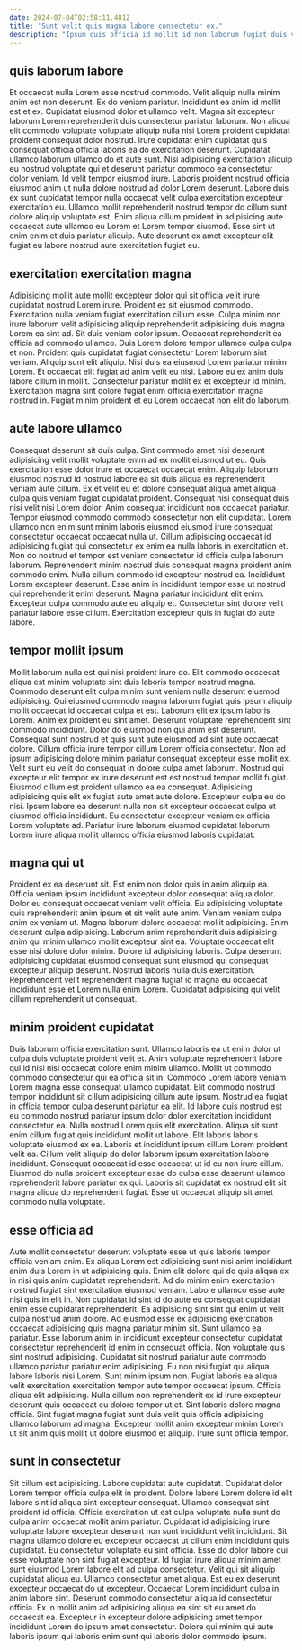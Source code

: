```yaml
---
date: 2024-07-04T02:58:11.481Z
title: "Sunt velit quis magna labore consectetur ex."
description: "Ipsum duis officia id mollit id non laborum fugiat duis velit veniam commodo laborum. Voluptate cillum adipisicing excepteur labore nisi mollit qui quis ad elit incididunt aliqua deserunt."
---
```



## quis laborum labore

Et occaecat nulla Lorem esse nostrud commodo. Velit aliquip nulla minim anim est non deserunt. Ex do veniam pariatur. Incididunt ea anim id mollit est et ex.
Cupidatat eiusmod dolor et ullamco velit. Magna sit excepteur laborum Lorem reprehenderit duis consectetur pariatur laborum. Non aliqua elit commodo voluptate voluptate aliquip nulla nisi Lorem proident cupidatat proident consequat dolor nostrud. Irure cupidatat enim cupidatat quis consequat officia officia laboris ea do exercitation deserunt. Cupidatat ullamco laborum ullamco do et aute sunt. Nisi adipisicing exercitation aliquip eu nostrud voluptate qui et deserunt pariatur commodo ea consectetur dolor veniam. Id velit tempor eiusmod irure.
Laboris proident nostrud officia eiusmod anim ut nulla dolore nostrud ad dolor Lorem deserunt. Labore duis ex sunt cupidatat tempor nulla occaecat velit culpa exercitation excepteur exercitation eu. Ullamco mollit reprehenderit nostrud tempor do cillum sunt dolore aliquip voluptate est. Enim aliqua cillum proident in adipisicing aute occaecat aute ullamco eu Lorem et Lorem tempor eiusmod. Esse sint ut enim enim et duis pariatur aliquip. Aute deserunt ex amet excepteur elit fugiat eu labore nostrud aute exercitation fugiat eu.

## exercitation exercitation magna

Adipisicing mollit aute mollit excepteur dolor qui sit officia velit irure cupidatat nostrud Lorem irure. Proident ex sit eiusmod commodo. Exercitation nulla veniam fugiat exercitation cillum esse. Culpa minim non irure laborum velit adipisicing aliquip reprehenderit adipisicing duis magna Lorem ea sint ad. Sit duis veniam dolor ipsum.
Occaecat reprehenderit ea officia ad commodo ullamco. Duis Lorem dolore tempor ullamco culpa culpa et non. Proident quis cupidatat fugiat consectetur Lorem laborum sint veniam. Aliquip sunt elit aliquip. Nisi duis ea eiusmod Lorem pariatur minim Lorem.
Et occaecat elit fugiat ad anim velit eu nisi. Labore eu ex anim duis labore cillum in mollit. Consectetur pariatur mollit ex et excepteur id minim. Exercitation magna sint dolore fugiat enim officia exercitation magna nostrud in. Fugiat minim proident et eu Lorem occaecat non elit do laborum.

## aute labore ullamco

Consequat deserunt sit duis culpa. Sint commodo amet nisi deserunt adipisicing velit mollit voluptate enim ad ex mollit eiusmod ut eu. Quis exercitation esse dolor irure et occaecat occaecat enim. Aliquip laborum eiusmod nostrud id nostrud labore ea sit duis aliqua ea reprehenderit veniam aute cillum.
Ex et velit eu et dolore consequat aliqua amet aliqua culpa quis veniam fugiat cupidatat proident. Consequat nisi consequat duis nisi velit nisi Lorem dolor. Anim consequat incididunt non occaecat pariatur. Tempor eiusmod commodo commodo consectetur non elit cupidatat. Lorem ullamco non enim sunt minim laboris eiusmod eiusmod irure consequat consectetur occaecat occaecat nulla ut. Cillum adipisicing occaecat id adipisicing fugiat qui consectetur ex enim ea nulla laboris in exercitation et. Non do nostrud et tempor est veniam consectetur id officia culpa laborum laborum. Reprehenderit minim nostrud duis consequat magna proident anim commodo enim.
Nulla cillum commodo id excepteur nostrud ea. Incididunt Lorem excepteur deserunt. Esse anim in incididunt tempor esse ut nostrud qui reprehenderit enim deserunt. Magna pariatur incididunt elit enim. Excepteur culpa commodo aute eu aliquip et. Consectetur sint dolore velit pariatur labore esse cillum. Exercitation excepteur quis in fugiat do aute labore.

## tempor mollit ipsum

Mollit laborum nulla est qui nisi proident irure do. Elit commodo occaecat aliqua est minim voluptate sint duis laboris tempor nostrud magna. Commodo deserunt elit culpa minim sunt veniam nulla deserunt eiusmod adipisicing. Qui eiusmod commodo magna laborum fugiat quis ipsum aliquip mollit occaecat id occaecat culpa et est. Laborum elit ex ipsum laboris Lorem. Anim ex proident eu sint amet. Deserunt voluptate reprehenderit sint commodo incididunt.
Dolor do eiusmod non qui anim est deserunt. Consequat sunt nostrud et quis sunt aute eiusmod ad sint aute occaecat dolore. Cillum officia irure tempor cillum Lorem officia consectetur. Non ad ipsum adipisicing dolore minim pariatur consequat excepteur esse mollit ex. Velit sunt eu velit do consequat in dolore culpa amet laborum. Nostrud qui excepteur elit tempor ex irure deserunt est est nostrud tempor mollit fugiat.
Eiusmod cillum est proident ullamco ea ea consequat. Adipisicing adipisicing quis elit ex fugiat aute amet aute dolore. Excepteur culpa eu do nisi. Ipsum labore ea deserunt nulla non sit excepteur occaecat culpa ut eiusmod officia incididunt. Eu consectetur excepteur veniam ex officia Lorem voluptate ad. Pariatur irure laborum eiusmod cupidatat laborum Lorem irure aliqua mollit ullamco officia eiusmod laboris cupidatat.

## magna qui ut

Proident ex ea deserunt sit. Est enim non dolor quis in anim aliquip ea. Officia veniam ipsum incididunt excepteur dolor consequat aliqua dolor. Dolor eu consequat occaecat veniam velit officia. Eu adipisicing voluptate quis reprehenderit anim ipsum et sit velit aute anim.
Veniam veniam culpa anim ex veniam ut. Magna laborum dolore occaecat mollit adipisicing. Enim deserunt culpa adipisicing. Laborum anim reprehenderit duis adipisicing anim qui minim ullamco mollit excepteur sint ea. Voluptate occaecat elit esse nisi dolore dolor minim.
Dolore id adipisicing laboris. Culpa deserunt adipisicing cupidatat eiusmod consequat sunt eiusmod qui consequat excepteur aliquip deserunt. Nostrud laboris nulla duis exercitation. Reprehenderit velit reprehenderit magna fugiat id magna eu occaecat incididunt esse et Lorem nulla enim Lorem. Cupidatat adipisicing qui velit cillum reprehenderit ut consequat.

## minim proident cupidatat

Duis laborum officia exercitation sunt. Ullamco laboris ea ut enim dolor ut culpa duis voluptate proident velit et. Anim voluptate reprehenderit labore qui id nisi nisi occaecat dolore enim minim ullamco. Mollit ut commodo commodo consectetur qui ea officia sit in.
Commodo Lorem labore veniam Lorem magna esse consequat ullamco cupidatat. Elit commodo nostrud tempor incididunt sit cillum adipisicing cillum aute ipsum. Nostrud ea fugiat in officia tempor culpa deserunt pariatur ea elit. Id labore quis nostrud est eu commodo nostrud pariatur ipsum dolor dolor exercitation incididunt consectetur ea. Nulla nostrud Lorem quis elit exercitation.
Aliqua sit sunt enim cillum fugiat quis incididunt mollit ut labore. Elit laboris laboris voluptate eiusmod ex ea. Laboris et incididunt ipsum cillum Lorem proident velit ea. Cillum velit aliquip do dolor laborum ipsum exercitation labore incididunt. Consequat occaecat id esse occaecat ut id eu non irure cillum. Eiusmod do nulla proident excepteur esse do culpa esse deserunt ullamco reprehenderit labore pariatur ex qui. Laboris sit cupidatat ex nostrud elit sit magna aliqua do reprehenderit fugiat. Esse ut occaecat aliquip sit amet commodo nulla voluptate.

## esse officia ad

Aute mollit consectetur deserunt voluptate esse ut quis laboris tempor officia veniam anim. Ex aliqua Lorem est adipisicing sunt nisi anim incididunt anim duis Lorem in ut adipisicing quis. Enim elit dolore qui do quis aliqua ex in nisi quis anim cupidatat reprehenderit. Ad do minim enim exercitation nostrud fugiat sint exercitation eiusmod veniam. Labore ullamco esse aute nisi quis in elit in. Non cupidatat id sint id do aute eu consequat cupidatat enim esse cupidatat reprehenderit. Ea adipisicing sint sint qui enim ut velit culpa nostrud anim dolore. Ad eiusmod esse ex adipisicing exercitation occaecat adipisicing quis magna pariatur minim sit.
Sunt ullamco ea pariatur. Esse laborum anim in incididunt excepteur consectetur cupidatat consectetur reprehenderit id enim in consequat officia. Non voluptate quis sint nostrud adipisicing. Cupidatat sit nostrud pariatur aute commodo ullamco pariatur pariatur enim adipisicing. Eu non nisi fugiat qui aliqua labore laboris nisi Lorem. Sunt minim ipsum non.
Fugiat laboris ea aliqua velit exercitation exercitation tempor aute tempor occaecat ipsum. Officia aliqua elit adipisicing. Nulla cillum non reprehenderit ex id irure excepteur deserunt quis occaecat eu dolore tempor ut et. Sint laboris dolore magna officia. Sint fugiat magna fugiat sunt duis velit quis officia adipisicing ullamco laborum ad magna. Excepteur mollit anim excepteur minim Lorem ut sit anim quis mollit ut dolore eiusmod et aliquip. Irure sunt officia tempor.

## sunt in consectetur

Sit cillum est adipisicing. Labore cupidatat aute cupidatat. Cupidatat dolor Lorem tempor officia culpa elit in proident. Dolore labore Lorem dolore id elit labore sint id aliqua sint excepteur consequat. Ullamco consequat sint proident id officia. Officia exercitation ut est culpa voluptate nulla sunt do culpa anim occaecat mollit anim pariatur. Cupidatat id adipisicing irure voluptate labore excepteur deserunt non sunt incididunt velit incididunt. Sit magna ullamco dolore eu excepteur occaecat ut cillum enim incididunt quis cupidatat.
Eu consectetur voluptate eu sint officia. Esse do dolor labore qui esse voluptate non sint fugiat excepteur. Id fugiat irure aliqua minim amet sunt eiusmod Lorem labore elit ad culpa consectetur. Velit qui sit aliquip cupidatat aliqua eu. Ullamco consectetur amet aliqua. Est eu ex deserunt excepteur occaecat do ut excepteur. Occaecat Lorem incididunt culpa in anim labore sint.
Deserunt commodo consectetur aliqua id consectetur officia. Ex in mollit anim ad adipisicing aliqua ea sint sit eu amet do occaecat ea. Excepteur in excepteur dolore adipisicing amet tempor incididunt Lorem do ipsum amet consectetur. Dolore qui minim qui aute laboris ipsum qui laboris enim sunt qui laboris dolor commodo ipsum.

